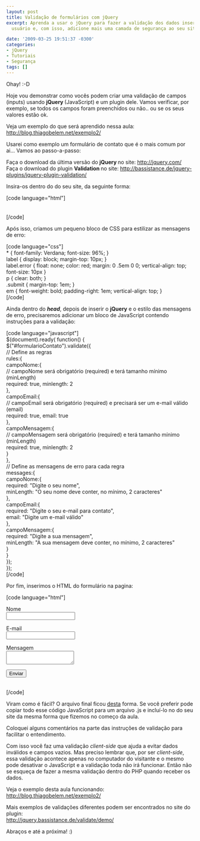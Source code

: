 ```yaml
---
layout: post
title: Validação de formulários com jQuery
excerpt: Aprenda a usar o jQuery para fazer a validação dos dados inseridos pelo seu
  usuário e, com isso, adicione mais uma camada de segurança ao seu site.

date: '2009-03-25 19:51:37 -0300'
categories:
- jQuery
- Tutoriais
- Segurança
tags: []
---
```

<p>Ohay!  :-D</p>
<p>Hoje vou demonstrar como vocês podem criar uma validação de campos (inputs) usando <strong>jQuery </strong>(JavaScript) e um plugin dele. Vamos verificar, por exemplo, se todos os campos foram preenchidos ou não.. ou se os seus valores estão ok.</p>
<p>Veja um exemplo do que será aprendido nessa aula:<br />
<a href="http://blog.thiagobelem.net/exemplo2/" target="_blank">http://blog.thiagobelem.net/exemplo2/</a></p>
<p>Usarei como exemplo um formulário de contato que é o mais comum por ai... Vamos ao passo-a-passo:</p>
<p>Faça o download da última versão do <strong>jQuery </strong>no site: <a href="http://jquery.com/" target="_blank">http://jquery.com/<br />
</a>Faça o download do plugin <strong>Validation </strong>no site: <a href="http://bassistance.de/jquery-plugins/jquery-plugin-validation/" target="_blank">http://bassistance.de/jquery-plugins/jquery-plugin-validation/</a></p>
<p>Insira-os dentro do <head> do seu site, da seguinte forma:</p>
<p>[code language="html"]<br />
<script src="jquery.js" type="text/javascript"></script><br />
 <script src="jquery.validate.js" type="text/javascript"></script><br />
[/code]</p>
<p>Após isso, criamos um pequeno bloco de CSS para estilizar as mensagens de erro:</p>
<p>[code language="css"]<br />
* { font-family: Verdana; font-size: 96%; }<br />
label { display: block; margin-top: 10px; }<br />
label.error { float: none; color: red; margin: 0 .5em 0 0; vertical-align: top; font-size: 10px }<br />
p { clear: both; }<br />
.submit { margin-top: 1em; }<br />
em { font-weight: bold; padding-right: 1em; vertical-align: top; }<br />
[/code]</p>
<p>Ainda dentro do <em><strong>head</strong></em>, depois de inserir o <strong>jQuery</strong> e o estilo das mensagens de erro, precisaremos adicionar um bloco de JavaScript contendo instruções para a validação:</p>
<p>[code language="javascript"]<br />
$(document).ready( function() {<br />
	$("#formularioContato").validate({<br />
		// Define as regras<br />
		rules:{<br />
			campoNome:{<br />
				// campoNome será obrigatório (required) e terá tamanho mínimo (minLength)<br />
				required: true, minlength: 2<br />
			},<br />
			campoEmail:{<br />
				// campoEmail será obrigatório (required) e precisará ser um e-mail válido (email)<br />
				required: true, email: true<br />
			},<br />
			campoMensagem:{<br />
				// campoMensagem será obrigatório (required) e terá tamanho mínimo (minLength)<br />
				required: true, minlength: 2<br />
			}<br />
		},<br />
		// Define as mensagens de erro para cada regra<br />
		messages:{<br />
			campoNome:{<br />
				required: "Digite o seu nome",<br />
				minLength: "O seu nome deve conter, no mínimo, 2 caracteres"<br />
			},<br />
			campoEmail:{<br />
				required: "Digite o seu e-mail para contato",<br />
				email: "Digite um e-mail válido"<br />
			},<br />
			campoMensagem:{<br />
				required: "Digite a sua mensagem",<br />
				minLength: "A sua mensagem deve conter, no mínimo, 2 caracteres"<br />
			}<br />
		}<br />
	});<br />
});<br />
[/code]</p>
<p>Por fim, inserimos o HTML do formulário na pagina:</p>
<p>[code language="html"]<br />
<form id="formularioContato" method="post"></p>
<p>	<label for="nome">Nome</label><br />
	<input id="nome" name="campoNome" type="text" /></p>
<p>	<label for="email">E-mail</label><br />
	<input id="email" name="campoEmail" type="text" /></p>
<p>	<label for="mensagem">Mensagem</label><br />
	<textarea id="mensagem" name="campoMensagem"></textarea></p>
<p>	<input class="submit" type="submit" value="Enviar" /></p>
<p></form><br />
[/code]</p>
<p>Viram como é fácil? O arquivo final ficou <a href="http://blog.thiagobelem.net/exemplo2/" target="_blank">desta</a> forma. Se você preferir pode copiar todo esse código JavaScript para um arquivo .js e incluí-lo no <head> do seu site da mesma forma que fizemos no começo da aula.</p>
<p>Coloquei alguns comentários na parte das instruções de validação para facilitar o entendimento.</p>
<p>Com isso você faz uma validação <em>client-side</em> que ajuda a evitar dados inválidos e campos vazios. Mas preciso lembrar que, por ser <em>client-side</em>, essa validação acontece apenas no computador do visitante e o mesmo pode desativar o JavaScript e a validação toda não irá funcionar. Então não se esqueça de fazer a mesma validação dentro do PHP quando receber os dados.</p>
<p>Veja o exemplo desta aula funcionando:<br />
<a href="http://blog.thiagobelem.net/exemplo2/" target="_blank">http://blog.thiagobelem.net/exemplo2/</a></p>
<p>Mais exemplos de validações diferentes podem ser encontrados no site do plugin:<br />
<a href="http://jquery.bassistance.de/validate/demo/" target="_blank">http://jquery.bassistance.de/validate/demo/</a></p>
<p>Abraços e até a próxima! :)</p>
